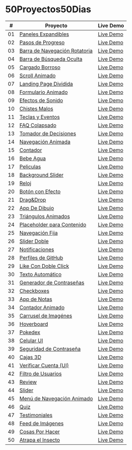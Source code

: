 # 50Proyectos50Dias

|  #  | Proyecto                                                                                                                     | Live Demo                                                                         |
| :-: | --------------------------------------------------------------------------------------------------------------------------- | --------------------------------------------------------------------------------- |
| 01  | [Paneles Expandibles](https://github.com/Pancratzia/50Proyectos50Dias/tree/main/01-Paneles_Expandibles)                             | [Live Demo](https://panelesexpandibles-pancratzia.netlify.app/)               |
| 02  | [Pasos de Progreso](https://github.com/Pancratzia/50Proyectos50Dias/tree/main/02-Pasos_De_Progreso)                             | [Live Demo](https://pasosdeprogreso-pancratzia.netlify.app/)               |
| 03  | [Barra de Navegación Rotatoria](https://github.com/Pancratzia/50Proyectos50Dias/tree/main/03-Barra_De_Navegacion_Rotatoria)                             | [Live Demo](https://barradenavegacionrotatoria-pancratzia.netlify.app/)               |
| 04  | [Barra de Búsqueda Oculta](https://github.com/Pancratzia/50Proyectos50Dias/tree/main/04-Barra_De_Busqueda_Oculta)                             | [Live Demo](https://barradebusquedaoculta-pancratzia.netlify.app/)               |
| 05  | [Cargado Borroso](https://github.com/Pancratzia/50Proyectos50Dias/tree/main/05-Cargado_Borroso)                             | [Live Demo](https://cargadoborroso-pancratzia.netlify.app/)               |
| 06  | [Scroll Animado](https://github.com/Pancratzia/50Proyectos50Dias/tree/main/06-Scroll_Animado)                             | [Live Demo](https://scrollanimado-pancratzia.netlify.app/)               |
| 07  | [Landing Page Dividida](https://github.com/Pancratzia/50Proyectos50Dias/tree/main/07-Landing_Page_Dividida)                             | [Live Demo](https://landingpagedividida-pancratzia.netlify.app/)               |
| 08  | [Formulario Animado](https://github.com/Pancratzia/50Proyectos50Dias/tree/main/08-Formulario_Animado)                             | [Live Demo](https://formularioanimado-pancratzia.netlify.app/)               |
| 09  | [Efectos de Sonido](https://github.com/Pancratzia/50Proyectos50Dias/tree/main/09-Efectos_De_Sonido)                             | [Live Demo](https://efectosdesonido-pancratzia.netlify.app/)               |
| 10  | [Chistes Malos](https://github.com/Pancratzia/50Proyectos50Dias/tree/main/10-Chistes_Malos)                             | [Live Demo](https://chistesmalos-pancratzia.netlify.app/)               |
| 11  | [Teclas y Eventos](https://github.com/Pancratzia/50Proyectos50Dias/tree/main/11-Teclas_Y_Eventos)                             | [Live Demo](https://teclasyeventos-pancratzia.netlify.app/)               |
| 12  | [FAQ Colapsado](https://github.com/Pancratzia/50Proyectos50Dias/tree/main/12-FAQ_Colapsado)                             | [Live Demo](https://faqcolapsado-pancratzia.netlify.app/)               |
| 13  | [Tomador de Decisiones](https://github.com/Pancratzia/50Proyectos50Dias/tree/main/13-Tomador_De_Decisiones)                             | [Live Demo](https://tomadordedecisiones-pancratzia.netlify.app/)               |
| 14  | [Navegación Animada](https://github.com/Pancratzia/50Proyectos50Dias/tree/main/14-Navegacion_Animada)                             | [Live Demo](https://navegacionanimada-pancratzia.netlify.app/)               |
| 15  | [Contador](https://github.com/Pancratzia/50Proyectos50Dias/tree/main/15-Contador)                             | [Live Demo](https://contador-pancratzia.netlify.app/)               |
| 16  | [Bebe Agua](https://github.com/Pancratzia/50Proyectos50Dias/tree/main/16-Bebe_Agua)                             | [Live Demo](https://bebeagua-pancratzia.netlify.app/)               |
| 17  | [Peliculas](https://github.com/Pancratzia/50Proyectos50Dias/tree/main/17-Peliculas)                             | [Live Demo](https://peliculas-pancratzia.netlify.app/)               |
| 18  | [Background Slider](https://github.com/Pancratzia/50Proyectos50Dias/tree/main/18-Background_Slider)                             | [Live Demo](https://backgroundslider-pancratzia.netlify.app/)               |
| 19  | [Reloj](https://github.com/Pancratzia/50Proyectos50Dias/tree/main/19-Reloj)                             | [Live Demo](https://reloj-pancratzia.netlify.app/)               |
| 20  | [Botón con Efecto](https://github.com/Pancratzia/50Proyectos50Dias/tree/main/20-Boton_Con_Efecto)                             | [Live Demo](https://botonconefecto-pancratzia.netlify.app/)               |
| 21  | [Drag&Drop](https://github.com/Pancratzia/50Proyectos50Dias/tree/main/21-Drag_N_Drop)                             | [Live Demo](https://dragndrop-pancratzia.netlify.app/)               |
| 22  | [App De Dibujo](https://github.com/Pancratzia/50Proyectos50Dias/tree/main/22-App_Dibujo)                             | [Live Demo](https://appdibujo-pancratzia.netlify.app/)               |
| 23  | [Triángulos Animados](https://github.com/Pancratzia/50Proyectos50Dias/tree/main/23-Triangulos)                             | [Live Demo](https://triangulos-pancratzia.netlify.app/)               |
| 24  | [Placeholder para Contenido](https://github.com/Pancratzia/50Proyectos50Dias/tree/main/24-Placeholder_Para_Contenido)                             | [Live Demo](https://placeholderparacontenido-pancratzia.netlify.app/)               |
| 25  | [Navegación Fija](https://github.com/Pancratzia/50Proyectos50Dias/tree/main/25-Navegacion_Fija)                             | [Live Demo](https://navegacionfija-pancratzia.netlify.app/)               |
| 26  | [Slider Doble](https://github.com/Pancratzia/50Proyectos50Dias/tree/main/26-Slider_Doble)                             | [Live Demo](https://sliderdoble-pancratzia.netlify.app/)               |
| 27  | [Notificaciones](https://github.com/Pancratzia/50Proyectos50Dias/tree/main/27-Notificaciones)                             | [Live Demo](https://notificaciones-pancratzia.netlify.app/)               |
| 28  | [Perfiles de GitHub](https://github.com/Pancratzia/50Proyectos50Dias/tree/main/28-Perfiles_De_GitHub)                             | [Live Demo](https://perfilesdegithub-pancratzia.netlify.app/)               |
| 29  | [Like Con Doble Click](https://github.com/Pancratzia/50Proyectos50Dias/tree/main/29-Like_Con_Doble_Click)                             | [Live Demo](https://likecondobleclick-pancratzia.netlify.app/)               |
| 30  | [Texto Automático](https://github.com/Pancratzia/50Proyectos50Dias/tree/main/30-Texto_Automatico)                             | [Live Demo](https://textoautomatico-pancratzia.netlify.app/)               |
| 31  | [Generador de Contraseñas](https://github.com/Pancratzia/50Proyectos50Dias/tree/main/31-Generador_De_Password)                             | [Live Demo](https://generadordepassword-pancratzia.netlify.app/)               |
| 32  | [Checkboxes](https://github.com/Pancratzia/50Proyectos50Dias/tree/main/32-Checkboxes)                             | [Live Demo](https://checkboxes-pancratzia.netlify.app/)               |
| 33  | [App de Notas](https://github.com/Pancratzia/50Proyectos50Dias/tree/main/33-App_De_Notas)                             | [Live Demo](https://appdenotas-pancratzia.netlify.app/)               |
| 34  | [Contador Animado](https://github.com/Pancratzia/50Proyectos50Dias/tree/main/34-Contador_Animado)                             | [Live Demo](https://contadoranimado-pancratzia.netlify.app/)               |
| 35  | [Carrusel de Imagénes](https://github.com/Pancratzia/50Proyectos50Dias/tree/main/35-Carrusel_De_Imagenes)                             | [Live Demo](https://carruseldeimagenes-pancratzia.netlify.app/)               |
| 36  | [Hoverboard](https://github.com/Pancratzia/50Proyectos50Dias/tree/main/36-Hoverboard)                             | [Live Demo](https://hoverboard-pancratzia.netlify.app/)               |
| 37  | [Pokedex](https://github.com/Pancratzia/50Proyectos50Dias/tree/main/37-Pokedex)                             | [Live Demo](https://pokedex-pancratzia.netlify.app/)               |
| 38  | [Celular UI](https://github.com/Pancratzia/50Proyectos50Dias/tree/main/38-Celular_UI)                             | [Live Demo](https://celularui-pancratzia.netlify.app/)               |
| 39  | [Seguridad de Contraseña](https://github.com/Pancratzia/50Proyectos50Dias/tree/main/39-Seguridad_De_Password)                             | [Live Demo](https://seguridaddepassword-pancratzia.netlify.app/)               |
| 40  | [Cajas 3D](https://github.com/Pancratzia/50Proyectos50Dias/tree/main/40-Cajas_3D)                             | [Live Demo](https://cajas3d-pancratzia.netlify.app/)               |
| 41  | [Verificar Cuenta (UI)](https://github.com/Pancratzia/50Proyectos50Dias/tree/main/41-UI_Verificar_Cuenta)                             | [Live Demo](https://verificarcuenta-pancratzia.netlify.app/)               |
| 42  | [Filtro de Usuarios](https://github.com/Pancratzia/50Proyectos50Dias/tree/main/42-Filtro_De_Usuarios)                             | [Live Demo](https://filtrodeusuarios-pancratzia.netlify.app/)               |
| 43  | [Review](https://github.com/Pancratzia/50Proyectos50Dias/tree/main/43-Review)                             | [Live Demo](https://review-pancratzia.netlify.app/)               |
| 44  | [Slider](https://github.com/Pancratzia/50Proyectos50Dias/tree/main/44-Slider)                             | [Live Demo](https://slider-pancratzia.netlify.app/)               |
| 45  | [Menú de Navegación Animado](https://github.com/Pancratzia/50Proyectos50Dias/tree/main/45-Menu_De_Navegacion_Animado)                             | [Live Demo](https://menudenavegacionanimado-pancratzia.netlify.app/)               |
| 46  | [Quiz](https://github.com/Pancratzia/50Proyectos50Dias/tree/main/46-Quiz)                             | [Live Demo](https://quiz-pancratzia.netlify.app/)               |
| 47  | [Testimoniales](https://github.com/Pancratzia/50Proyectos50Dias/tree/main/47-Testimoniales)                             | [Live Demo](https://testimoniales-pancratzia.netlify.app/)               |
| 48  | [Feed de Imágenes](https://github.com/Pancratzia/50Proyectos50Dias/tree/main/48-Feed_De_Imagenes)                             | [Live Demo](https://feeddeimagenes-pancratzia.netlify.app/)               |
| 49  | [Cosas Por Hacer](https://github.com/Pancratzia/50Proyectos50Dias/tree/main/49-Cosas_Por_Hacer)                             | [Live Demo](https://cosasporhacer-pancratzia.netlify.app/)               |
| 50  | [Atrapa el Insecto](https://github.com/Pancratzia/50Proyectos50Dias/tree/main/50-Atrapa_El_Insecto)                             | [Live Demo](https://atrapaelinsecto-pancratzia.netlify.app/)               |